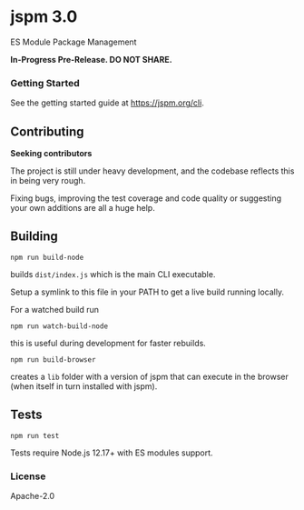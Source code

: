 # jspm 3.0

ES Module Package Management

**In-Progress Pre-Release. DO NOT SHARE.**

### Getting Started

See the getting started guide at https://jspm.org/cli.

## Contributing

**Seeking contributors**

The project is still under heavy development, and the codebase reflects this in being very rough.

Fixing bugs, improving the test coverage and code quality or suggesting your own additions are all a huge help.

## Building

```
npm run build-node
```

builds `dist/index.js` which is the main CLI executable.

Setup a symlink to this file in your PATH to get a live build running locally.

For a watched build run

```
npm run watch-build-node
```

this is useful during development for faster rebuilds.

```
npm run build-browser
```

creates a `lib` folder with a version of jspm that can execute in the browser (when itself in turn installed with jspm).

## Tests

```
npm run test
```

Tests require Node.js 12.17+ with ES modules support.

### License

Apache-2.0
